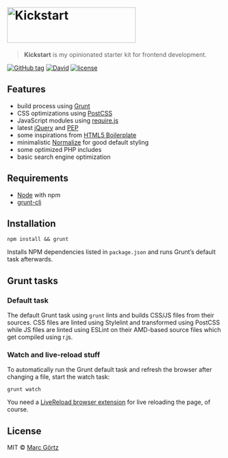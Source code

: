 # <img src="https://cdn.rawgit.com/Dreamseer/kickstart/master/htdocs/assets/img/kickstart.svg" alt="Kickstart" width="300" height="83">

> **Kickstart** is my opinionated starter kit for frontend development.

[![GitHub tag](https://img.shields.io/github/tag/dreamseer/kickstart.svg?maxAge=2592000)]()
[![David](https://img.shields.io/david/dev/dreamseer/kickstart.svg?maxAge=2592000)]()
[![license](https://img.shields.io/github/license/dreamseer/kickstart.svg?maxAge=2592000)]()

## Features

* build process using [Grunt](http://gruntjs.com/)
* CSS optimizations using [PostCSS](http://postcss.org)
* JavaScript modules using [require.js](http://www.requirejs.org/)
* latest [jQuery](https://jquery.com/) and [PEP](https://github.com/jquery/PEP)
* some inspirations from [HTML5 Boilerplate](https://html5boilerplate.com)
* minimalistic [Normalize](https://necolas.github.io/normalize.css/) for good
  default styling
* some optimized PHP includes
* basic search engine optimization

## Requirements

* [Node](https://nodejs.org/en/) with npm
* [grunt-cli](http://gruntjs.com/)

## Installation

```
npm install && grunt
```

Installs NPM dependencies listed in `package.json` and runs Grunt’s
default task afterwards.

## Grunt tasks

### Default task

The default Grunt task using `grunt` lints and builds CSS/JS files from their
sources. CSS files are linted using Stylelint and transformed using PostCSS
while JS files are linted using ESLint on their AMD-based source files which get
compiled using r.js.

### Watch and live-reload stuff

To automatically run the Grunt default task and refresh the browser
after changing a file, start the watch task:

```
grunt watch
```

You need a [LiveReload browser extension](http://feedback.livereload.com/knowledgebase/articles/86242-how-do-i-install-and-use-the-browser-extensions-)
for live reloading the page, of course.

## License

MIT © [Marc Görtz](https://marcgoertz.de/)
